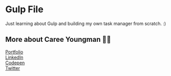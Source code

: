 # Gulp File
Just learning about Gulp and building my own task manager from scratch. :)

## More about Caree Youngman ✌🏻
<a href="caree.codes">Portfolio</a><br/>
<a href="https://www.linkedin.com/in/caree-youngman-a87339ab/">LinkedIn</a><br/>
<a href="https://codepen.io/careecodes/">Codepen</a><br/>
<a href="https://twitter.com/careecodes">Twitter</a><br/>